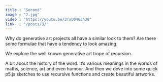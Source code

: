 ```yaml
---
title : "Second"
image : "2.jpg"
video : "https://youtu.be/3fxU04G3hJ8"
link  : "/posts/3/"
---
```


Why do generative art projects all have a similar look to them? Are there some formulae that have a tendency to look amazing. 

We explore the well known generative art trope of recursion. 

A bit about the history of the word. It’s various meanings in the worlds of maths, science, art and even humour. And then we dove into some quick p5.js sketches to use recursive functions and create beautiful artworks.  




